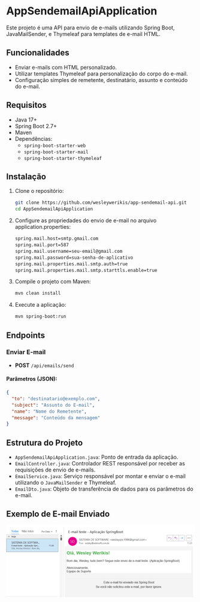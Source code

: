 # AppSendemailApiApplication

Este projeto é uma API para envio de e-mails utilizando Spring Boot, JavaMailSender, e Thymeleaf para templates de
e-mail HTML.

## Funcionalidades

- Enviar e-mails com HTML personalizado.
- Utilizar templates Thymeleaf para personalização do corpo do e-mail.
- Configuração simples de remetente, destinatário, assunto e conteúdo do e-mail.

## Requisitos

- Java 17+
- Spring Boot 2.7+
- Maven
- Dependências:
    - `spring-boot-starter-web`
    - `spring-boot-starter-mail`
    - `spring-boot-starter-thymeleaf`

## Instalação

1. Clone o repositório:

   ```bash
   git clone https://github.com/wesleywerikis/app-sendemail-api.git
   cd AppSendemailApiApplication
   ```

2. Configure as propriedades do envio de e-mail no arquivo application.properties:

   ```bash
   spring.mail.host=smtp.gmail.com
   spring.mail.port=587
   spring.mail.username=seu-email@gmail.com
   spring.mail.password=sua-senha-de-aplicativo
   spring.mail.properties.mail.smtp.auth=true
   spring.mail.properties.mail.smtp.starttls.enable=true

   ```
   
3. Compile o projeto com Maven:

   ```bash
   mvn clean install
   ```
   
4. Execute a aplicação:

   ```bash
   mvn spring-boot:run
   ```

## Endpoints

### Enviar E-mail

- **POST** `/api/emails/send`

#### Parâmetros (JSON):
```json
{
  "to": "destinatario@exemplo.com",
  "subject": "Assunto do E-mail",
  "name": "Nome do Remetente",
  "message": "Conteúdo da mensagem"
}
```

## Estrutura do Projeto

- `AppSendemailApiApplication.java`: Ponto de entrada da aplicação.
- `EmailController.java`: Controlador REST responsável por receber as requisições de envio de e-mails.
- `EmailService.java`: Serviço responsável por montar e enviar o e-mail utilizando o `JavaMailSender` e Thymeleaf.
- `EmailDto.java`: Objeto de transferência de dados para os parâmetros do e-mail.

## Exemplo de E-mail Enviado

![E-mail enviado com sucesso](src/main/resources/images/Envio%20de%20E-mail%20-%20Sucesso.png)